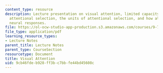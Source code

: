 ```yaml
---
content_type: resource
description: Lecture presentation on visual attention, limited capacity and selectivity,
  attentional selection, the units of attentional selection, and how attention affects
  neural responses.
file: https://ol-ocw-studio-app-production.s3.amazonaws.com/courses/9-71-functional-mri-of-high-level-vision-fall-2007/9cb46fdeb928ff3bc7bbfe44bd45608c_lec6_attn.pdf
file_type: application/pdf
learning_resource_types:
- Lecture Notes
parent_title: Lecture Notes
parent_type: CourseSection
resourcetype: Document
title: Visual Attention
uid: 9cb46fde-b928-ff3b-c7bb-fe44bd45608c
---
```


